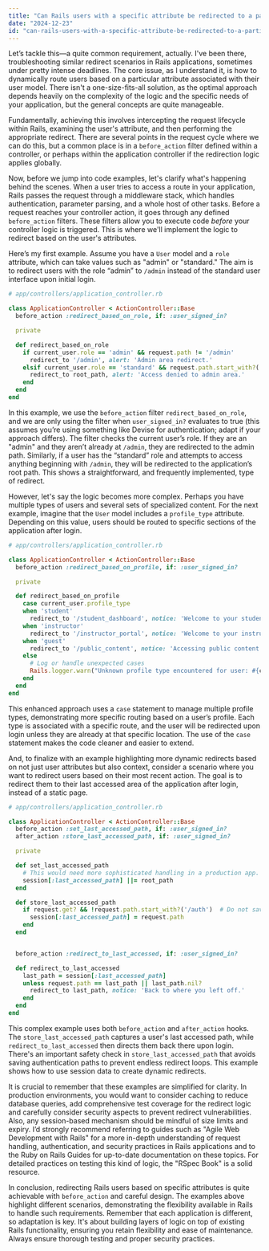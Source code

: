 ```yaml
---
title: "Can Rails users with a specific attribute be redirected to a particular set of pages?"
date: "2024-12-23"
id: "can-rails-users-with-a-specific-attribute-be-redirected-to-a-particular-set-of-pages"
---
```


Let’s tackle this—a quite common requirement, actually. I've been there, troubleshooting similar redirect scenarios in Rails applications, sometimes under pretty intense deadlines. The core issue, as I understand it, is how to dynamically route users based on a particular attribute associated with their user model. There isn't a one-size-fits-all solution, as the optimal approach depends heavily on the complexity of the logic and the specific needs of your application, but the general concepts are quite manageable.

Fundamentally, achieving this involves intercepting the request lifecycle within Rails, examining the user's attribute, and then performing the appropriate redirect. There are several points in the request cycle where we can do this, but a common place is in a `before_action` filter defined within a controller, or perhaps within the application controller if the redirection logic applies globally.

Now, before we jump into code examples, let's clarify what's happening behind the scenes. When a user tries to access a route in your application, Rails passes the request through a middleware stack, which handles authentication, parameter parsing, and a whole host of other tasks. Before a request reaches your controller action, it goes through any defined `before_action` filters. These filters allow you to execute code *before* your controller logic is triggered. This is where we'll implement the logic to redirect based on the user's attributes.

Here’s my first example. Assume you have a `User` model and a `role` attribute, which can take values such as "admin" or "standard." The aim is to redirect users with the role “admin” to `/admin` instead of the standard user interface upon initial login.

```ruby
# app/controllers/application_controller.rb

class ApplicationController < ActionController::Base
  before_action :redirect_based_on_role, if: :user_signed_in?

  private

  def redirect_based_on_role
    if current_user.role == 'admin' && request.path != '/admin'
      redirect_to '/admin', alert: 'Admin area redirect.'
    elsif current_user.role == 'standard' && request.path.start_with?('/admin')
      redirect_to root_path, alert: 'Access denied to admin area.'
    end
  end
end
```

In this example, we use the `before_action` filter `redirect_based_on_role`, and we are only using the filter when `user_signed_in?` evaluates to true (this assumes you’re using something like Devise for authentication; adapt if your approach differs). The filter checks the current user’s role. If they are an "admin" and they aren’t already at `/admin`, they are redirected to the admin path. Similarly, if a user has the “standard” role and attempts to access anything beginning with `/admin`, they will be redirected to the application’s root path. This shows a straightforward, and frequently implemented, type of redirect.

However, let's say the logic becomes more complex. Perhaps you have multiple types of users and several sets of specialized content. For the next example, imagine that the `User` model includes a `profile_type` attribute. Depending on this value, users should be routed to specific sections of the application after login.

```ruby
# app/controllers/application_controller.rb

class ApplicationController < ActionController::Base
  before_action :redirect_based_on_profile, if: :user_signed_in?

  private

  def redirect_based_on_profile
    case current_user.profile_type
    when 'student'
      redirect_to '/student_dashboard', notice: 'Welcome to your student dashboard.' unless request.path == '/student_dashboard'
    when 'instructor'
      redirect_to '/instructor_portal', notice: 'Welcome to your instructor portal.' unless request.path == '/instructor_portal'
    when 'guest'
      redirect_to '/public_content', notice: 'Accessing public content.' unless request.path == '/public_content'
    else
      # Log or handle unexpected cases
      Rails.logger.warn("Unknown profile type encountered for user: #{current_user.id}")
    end
  end
end

```

This enhanced approach uses a `case` statement to manage multiple profile types, demonstrating more specific routing based on a user’s profile. Each type is associated with a specific route, and the user will be redirected upon login unless they are already at that specific location. The use of the `case` statement makes the code cleaner and easier to extend.

And, to finalize with an example highlighting more dynamic redirects based on not just user attributes but also context, consider a scenario where you want to redirect users based on their most recent action. The goal is to redirect them to their last accessed area of the application after login, instead of a static page.

```ruby
# app/controllers/application_controller.rb

class ApplicationController < ActionController::Base
  before_action :set_last_accessed_path, if: :user_signed_in?
  after_action :store_last_accessed_path, if: :user_signed_in?

  private

  def set_last_accessed_path
    # This would need more sophisticated handling in a production app.
    session[:last_accessed_path] ||= root_path
  end

  def store_last_accessed_path
    if request.get? && !request.path.start_with?('/auth')  # Do not save for login/auth paths to prevent loops.
      session[:last_accessed_path] = request.path
    end
  end


  before_action :redirect_to_last_accessed, if: :user_signed_in?

  def redirect_to_last_accessed
    last_path = session[:last_accessed_path]
    unless request.path == last_path || last_path.nil?
      redirect_to last_path, notice: 'Back to where you left off.'
    end
  end
end
```

This complex example uses both `before_action` and `after_action` hooks. The `store_last_accessed_path` captures a user's last accessed path, while `redirect_to_last_accessed` then directs them back there upon login. There's an important safety check in `store_last_accessed_path` that avoids saving authentication paths to prevent endless redirect loops. This example shows how to use session data to create dynamic redirects.

It is crucial to remember that these examples are simplified for clarity. In production environments, you would want to consider caching to reduce database queries, add comprehensive test coverage for the redirect logic and carefully consider security aspects to prevent redirect vulnerabilities. Also, any session-based mechanism should be mindful of size limits and expiry. I’d strongly recommend referring to guides such as "Agile Web Development with Rails" for a more in-depth understanding of request handling, authentication, and security practices in Rails applications and to the Ruby on Rails Guides for up-to-date documentation on these topics. For detailed practices on testing this kind of logic, the "RSpec Book" is a solid resource.

In conclusion, redirecting Rails users based on specific attributes is quite achievable with `before_action` and careful design. The examples above highlight different scenarios, demonstrating the flexibility available in Rails to handle such requirements. Remember that each application is different, so adaptation is key. It's about building layers of logic on top of existing Rails functionality, ensuring you retain flexibility and ease of maintenance. Always ensure thorough testing and proper security practices.
